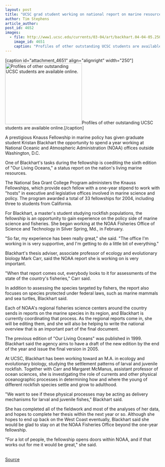 ```yaml
---
layout: post
title: "UCSC grad student working on national report on marine resources"
author: Tim Stephens
article_author: 
post_id: 4652
images:
  - file: http://www1.ucsc.edu/currents/03-04/art/backhart.04-04-05.250.jpg
    image_id: 4651
    caption: "Profiles of other outstanding UCSC students are available online."
---
```


[caption id="attachment_4651" align="alignright" width="250"]<a href="http://dev-ucsc-news.pantheonsite.io/wp-content/uploads/2004/04/backhart.04-04-05.250.jpg"><img class="size-full wp-image-4651" src="http://dev-ucsc-news.pantheonsite.io/wp-content/uploads/2004/04/backhart.04-04-05.250.jpg" alt="Profiles of other outstanding UCSC students are available online." width="250" height="199" /></a>Profiles of other outstanding UCSC students are available online.[/caption]
<p>
  A prestigious Knauss Fellowship in marine policy has given graduate student Kristan Blackhart the opportunity to spend a year working at National Oceanic and Atmospheric Administration (NOAA) offices outside Washington, D.C.<br>
</p>
<p>
  One of Blackhart's tasks during the fellowship is coediting the sixth edition of "Our Living Oceans," a status report on the nation's living marine resources.<br>
</p>
<p>
  The National Sea Grant College Program administers the Knauss Fellowships, which provide each fellow with a one-year stipend to work with "hosts" in executive and legislative offices involved in marine science and policy. The program awarded a total of 33 fellowships for 2004, including three to students from California.<br>
</p>
<p>
  For Blackhart, a master's student studying rockfish populations, the fellowship is an opportunity to gain experience on the policy side of marine science and fisheries. She began working at the NOAA Fisheries Office of Science and Technology in Silver Spring, Md., in February.<br>
</p>
<p>
  "So far, my experience has been really great," she said. "The office I'm working in is very supportive, and I'm getting to do a little bit of everything."<br>
</p>
<p>
  Blackhart's thesis adviser, associate professor of ecology and evolutionary biology Mark Carr, said the NOAA report she is working on is very important.<br>
</p>
<p>
  "When that report comes out, everybody looks to it for assessments of the state of the country's fisheries," Carr said.<br>
</p>
<p>
  In addition to assessing the species targeted by fishers, the report also focuses on species protected under federal laws, such as marine mammals and sea turtles, Blackhart said.<br>
</p>
<p>
  Each of NOAA's regional fisheries science centers around the country sends in reports on the marine species in its region, and Blackhart is currently coordinating that process. As the regional reports come in, she will be editing them, and she will also be helping to write the national overview that is an important part of the final document.<br>
</p>
<p>
  The previous edition of "Our Living Oceans" was published in 1999. Blackhart said the agency aims to have a draft of the new edition by the end of the year and issue the final version in 2005.<br>
</p>
<p>
  At UCSC, Blackhart has been working toward an M.A. in ecology and evolutionary biology, studying the settlement patterns of larval and juvenile rockfish. Together with Carr and Margaret McManus, assistant professor of ocean sciences, she is investigating the role of currents and other physical oceanographic processes in determining how and where the young of different rockfish species settle and grow to adulthood.<br>
</p>
<p>
  "We want to see if these physical processes may be acting as delivery mechanisms for larval and juvenile fishes," Blackhart said.<br>
</p>
<p>
  She has completed all of the fieldwork and most of the analyses of her data, and hopes to complete her thesis within the next year or so. Although she hopes to end up back on the West Coast eventually, Blackhart said she would be glad to stay on at the NOAA Fisheries Office beyond the one-year fellowship.<br>
</p>
<p>
  "For a lot of people, the fellowship opens doors within NOAA, and if that works out for me it would be great," she said.<br>
  <br>
</p>
<p><a href="http://www1.ucsc.edu/currents/03-04/04-05/blackhart.html" title="Permalink to blackhart">Source</a></p>

